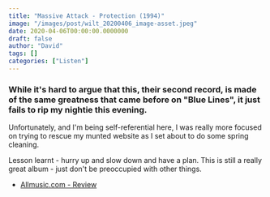 ```yaml
---
title: "Massive Attack - Protection (1994)"
image: "/images/post/wilt_20200406_image-asset.jpeg"
date: 2020-04-06T00:00:00.0000000
draft: false
author: "David"
tags: []
categories: ["Listen"]
---
```

### While it's hard to argue that this, their second record, is made of the same greatness that came before on "Blue Lines", it just fails to rip my nightie this evening.   
  
Unfortunately, and I'm being self-referential here, I was really more focused on trying to rescue my munted website as I set about to do some spring cleaning.   
  
Lesson learnt - hurry up and slow down and have a plan.  This is still a really great album - just don't be preoccupied with other things.  

-  [Allmusic.com - Review](https://www.allmusic.com/album/protection-mw0000119284)